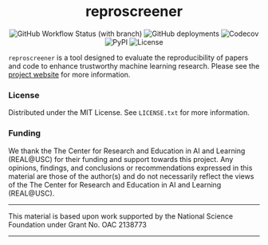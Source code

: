 <div align="center" id="top"> 
  <img src="./.github/reproscreener.png" alt="" />
</div>

<h1 align="center">reproscreener</h1>

<p align="center">
  <img alt="GitHub Workflow Status (with branch)" src="https://github.com/Machine-Learning-Pipelines/reproscreener/actions/workflows/ci.yml/badge.svg?branch=main">
    <img alt="GitHub deployments" src="https://img.shields.io/github/deployments/Machine-Learning-Pipelines/reproscreener/github-pages?label=build docs">
  <img alt="Codecov" src="https://codecov.io/gh/Machine-Learning-Pipelines/reproscreener/branch/main/graph/badge.svg?token=DWBDDAERY4">
  <img alt="PyPI" src="https://img.shields.io/pypi/v/reproscreener">
  <img alt="License" src="https://img.shields.io/github/license/Machine-Learning-Pipelines/reproscreener">

</p>

`reproscreener` is a tool designed to evaluate the reproducibility of papers and code to enhance trustworthy machine learning research. Please see the [project website](https://reproscreener.com/) for more information.

### License

Distributed under the MIT License. See `LICENSE.txt` for more information.

### Funding

We thank the The Center for Research and Education in AI and Learning (REAL@USC) for their funding and support towards this project.
Any opinions, findings, and conclusions or recommendations expressed in this material are those of the author(s) and do not necessarily reflect the views of the The Center for Research and Education in AI and Learning (REAL@USC).

---

This material is based upon work supported by the National Science Foundation under Grant No. OAC 2138773

---